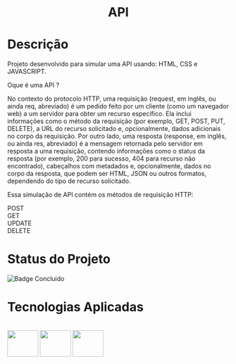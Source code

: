 <h1 align="center">API</h1>

# Descrição

Projeto desenvolvido para simular uma API usando: HTML, CSS e JAVASCRIPT.

Oque é uma API ?

No contexto do protocolo HTTP, uma requisição (request, em inglês, ou ainda req, abreviado) é um pedido feito por um cliente (como um navegador web) a um servidor para obter um recurso específico. Ela inclui informações como o método da requisição (por exemplo, GET, POST, PUT, DELETE), a URL do recurso solicitado e, opcionalmente, dados adicionais no corpo da requisição. Por outro lado, uma resposta (response, em inglês, ou ainda res, abreviado) é a mensagem retornada pelo servidor em resposta a uma requisição, contendo informações como o status da resposta (por exemplo, 200 para sucesso, 404 para recurso não encontrado), cabeçalhos com metadados e, opcionalmente, dados no corpo da resposta, que podem ser HTML, JSON ou outros formatos, dependendo do tipo de recurso solicitado.

Essa simulação de API contém os métodos de requisição HTTP:

POST<br>
GET<br>
UPDATE<br>
DELETE<br>

# Status do Projeto 

![Badge Concluido](http://img.shields.io/static/v1?label=STATUS&message=CONCLUIDO&color=GREEN&style=for-the-badge)

# Tecnologias Aplicadas

<div style="display: inline_block"><br>
  <img align="center" height="60" width="70" src="https://cdn.jsdelivr.net/gh/devicons/devicon/icons/html5/html5-plain-wordmark.svg"/>
  <img align="center" height="60" width="70" src="https://cdn.jsdelivr.net/gh/devicons/devicon/icons/css3/css3-plain-wordmark.svg"/>  
  <img align="center" height="60" width="70" src="https://cdn.jsdelivr.net/gh/devicons/devicon/icons/javascript/javascript-original.svg"/>
